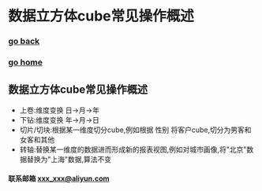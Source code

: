 # 数据立方体cube常见操作概述
### [go back](/database.md)      
### [go home](../README.md)     
## 数据立方体cube常见操作概述
+ 上卷:维度变换 日->月->年
+ 下钻:维度变换 年->月->日
+ 切片/切块:根据某一维度切分cube,例如根据 性别 将客户cube,切分为男客和女客和其他
+ 转轴:替换某一维度的数据进而形成新的报表视图,例如对城市画像,将"北京"数据替换为"上海"数据,算法不变


#### 联系邮箱 xxx_xxx@aliyun.com

